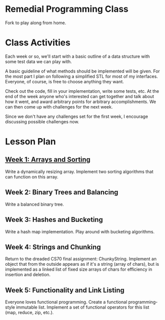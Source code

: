 Remedial Programming Class
==========================

Fork to play along from home.

Class Activities
================

Each week or so, we'll start with a basic outline of a data structure with some test data we can play with.

A basic guideline of what methods should be implemented will be given. For the most part I plan on following a simplified STL for most of my interfaces. Everyone, of course, is free to choose anything they want.

Check out the code, fill in your implementation, write some tests, etc. At the end of the week anyone who's interested can get together and talk about how it went, and award arbitrary points for arbitrary accomplishments. We can then come up with challenges for the next week.

Since we don't have any challenges set for the first week, I encourage discussing possible challenges now.

Lesson Plan
===========

[Week 1: Arrays and Sorting](week1/)
--------------------------

Write a dynamically resizing array. Implement two sorting algorithms that can function on this array.

Week 2: Binary Trees and Balancing
----------------------------------

Write a balanced binary tree.

Week 3: Hashes and Bucketing
----------------------------

Write a hash map implementation. Play around with bucketing algorithms.

Week 4: Strings and Chunking
----------------------------

Return to the dreaded CS70 final assignment: ChunkyString. Implement an object that from the outside appears as if it's a string (array of chars), but is implemented as a linked list of fixed size arrays of chars for efficiency in insertion and deletion.

Week 5: Functionality and Link Listing
--------------------------------------

Everyone loves functional programming. Create a functional programming-style immutable list. Implement a set of functional operators for this list (map, reduce, zip, etc.).
